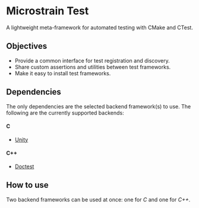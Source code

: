 # Microstrain Test
A lightweight meta-framework for automated testing with CMake and CTest. 

## Objectives
* Provide a common interface for test registration and discovery.
* Share custom assertions and utilities between test frameworks.
* Make it easy to install test frameworks.

## Dependencies
The only dependencies are the selected backend framework(s) to use. The following are the currently supported backends:

#### C
* [Unity](https://github.com/ThrowTheSwitch/Unity)

#### C++
* [Doctest](https://github.com/doctest/doctest)

## How to use
Two backend frameworks can be used at once: one for *C* and one for *C++*.

<!-- TODO: Add documentation for how to use -->
